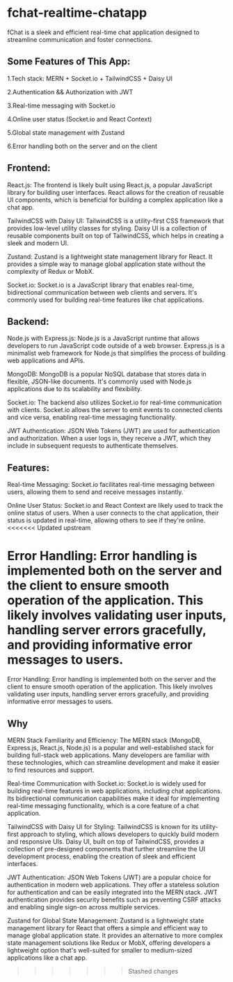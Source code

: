 # fchat-realtime-chatapp
fChat is a sleek and efficient real-time chat application designed to streamline communication and foster connections.

## Some Features of This App:
1.Tech stack: MERN + Socket.io + TailwindCSS + Daisy UI

2.Authentication && Authorization with JWT

3.Real-time messaging with Socket.io

4.Online user status (Socket.io and React Context)

5.Global state management with Zustand

6.Error handling both on the server and on the client

## Frontend:

React.js: The frontend is likely built using React.js, a popular JavaScript library for building user interfaces. React allows for the creation of reusable UI components, which is beneficial for building a complex application like a chat app.

TailwindCSS with Daisy UI: TailwindCSS is a utility-first CSS framework that provides low-level utility classes for styling. Daisy UI is a collection of reusable components built on top of TailwindCSS, which helps in creating a sleek and modern UI.

Zustand: Zustand is a lightweight state management library for React. It provides a simple way to manage global application state without the complexity of Redux or MobX.

Socket.io: Socket.io is a JavaScript library that enables real-time, bidirectional communication between web clients and servers. It's commonly used for building real-time features like chat applications.

## Backend:

Node.js with Express.js: Node.js is a JavaScript runtime that allows developers to run JavaScript code outside of a web browser. Express.js is a minimalist web framework for Node.js that simplifies the process of building web applications and APIs.

MongoDB: MongoDB is a popular NoSQL database that stores data in flexible, JSON-like documents. It's commonly used with Node.js applications due to its scalability and flexibility.

Socket.io: The backend also utilizes Socket.io for real-time communication with clients. Socket.io allows the server to emit events to connected clients and vice versa, enabling real-time messaging functionality.

JWT Authentication: JSON Web Tokens (JWT) are used for authentication and authorization. When a user logs in, they receive a JWT, which they include in subsequent requests to authenticate themselves.

## Features:

Real-time Messaging: Socket.io facilitates real-time messaging between users, allowing them to send and receive messages instantly.

Online User Status: Socket.io and React Context are likely used to track the online status of users. When a user connects to the chat application, their status is updated in real-time, allowing others to see if they're online.
<<<<<<< Updated upstream

Error Handling: Error handling is implemented both on the server and the client to ensure smooth operation of the application. This likely involves validating user inputs, handling server errors gracefully, and providing informative error messages to users.
=======
Error Handling: Error handling is implemented both on the server and the client to ensure smooth operation of the application. This likely involves validating user inputs, handling server errors gracefully, and providing informative error messages to users.


## Why

MERN Stack Familiarity and Efficiency: The MERN stack (MongoDB, Express.js, React.js, Node.js) is a popular and well-established stack for building full-stack web applications. Many developers are familiar with these technologies, which can streamline development and make it easier to find resources and support.


Real-time Communication with Socket.io: Socket.io is widely used for building real-time features in web applications, including chat applications. Its bidirectional communication capabilities make it ideal for implementing real-time messaging functionality, which is a core feature of a chat application.


TailwindCSS with Daisy UI for Styling: TailwindCSS is known for its utility-first approach to styling, which allows developers to quickly build modern and responsive UIs. Daisy UI, built on top of TailwindCSS, provides a collection of pre-designed components that further streamline the UI development process, enabling the creation of sleek and efficient interfaces.


JWT Authentication: JSON Web Tokens (JWT) are a popular choice for authentication in modern web applications. They offer a stateless solution for authentication and can be easily integrated into the MERN stack. JWT authentication provides security benefits such as preventing CSRF attacks and enabling single sign-on across multiple services.


Zustand for Global State Management: Zustand is a lightweight state management library for React that offers a simple and efficient way to manage global application state. It provides an alternative to more complex state management solutions like Redux or MobX, offering developers a lightweight option that's well-suited for smaller to medium-sized applications like a chat app.
>>>>>>> Stashed changes

